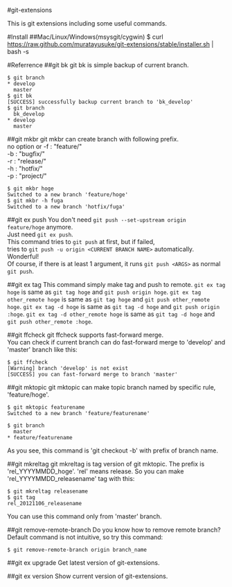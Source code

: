 #git-extensions

This is git extensions including some useful commands.

#Install
##Mac/Linux/Windows(msysgit/cygwin)
    $ curl https://raw.github.com/muratayusuke/git-extensions/stable/installer.sh | bash -s

#Referrence
##git bk
git bk is simple backup of current branch.

    $ git branch
    * develop
      master
    $ git bk
    [SUCCESS] successfully backup current branch to 'bk_develop'
    $ git branch
      bk_develop
    * develop
      master

##git mkbr
git mkbr can create branch with following prefix.  
no option or -f : "feature/"  
-b : "bugfix/"  
-r : "release/"  
-h : "hotfix/"  
-p : "project/"

    $ git mkbr hoge
	Switched to a new branch 'feature/hoge'
	$ git mkbr -h fuga
	Switched to a new branch 'hotfix/fuga'

##git ex push
You don't need `git push --set-upstream origin feature/hoge` anymore.  
Just need `git ex push`.  
This command tries to `git push` at first, but if failed,  
tries to `git push -u origin <CURRENT BRANCH NAME>` automatically.  
Wonderful!  
Of course, if there is at least 1 argument, it runs `git push <ARGS>` as normal `git push`.

##git ex tag
This command simply make tag and push to remote.
`git ex tag hoge` is same as `git tag hoge` and `git push origin hoge`.
`git ex tag other_remote hoge` is same as `git tag hoge` and `git push other_remote hoge`.
`git ex tag -d hoge` is same as `git tag -d hoge` and `git push origin :hoge`.
`git ex tag -d other_remote hoge` is same as `git tag -d hoge` and `git push other_remote :hoge`.

##git ffcheck
git ffcheck supports fast-forward merge.  
You can check if current branch can do fast-forward merge to 'develop' and 'master' branch like this:

    $ git ffcheck
    [Warning] branch 'develop' is not exist
    [SUCCESS] you can fast-forward merge to branch 'master'

##git mktopic
git mktopic can make topic branch named by specific rule, 'feature/hoge'.  

    $ git mktopic featurename
    Switched to a new branch 'feature/featurename'
    
    $ git branch
      master
    * feature/featurename

As you see, this command is 'git checkout -b' with prefix of branch name.

##git mkreltag
git mkreltag is tag version of git mktopic. The prefix is 'rel_YYYYMMDD_hoge'.
'rel' means release. So you can make 'rel_YYYYMMDD_releasename' tag with this:

    $ git mkreltag releasename
    $ git tag
    rel_20121106_releasename

You can use this command only from 'master' branch.

##git remove-remote-branch
Do you know how to remove remote branch?  
Default command is not intuitive, so try this command:

    $ git remove-remote-branch origin branch_name

##git ex upgrade
Get latest version of git-extensions.

##git ex version
Show current version of git-extensions.
